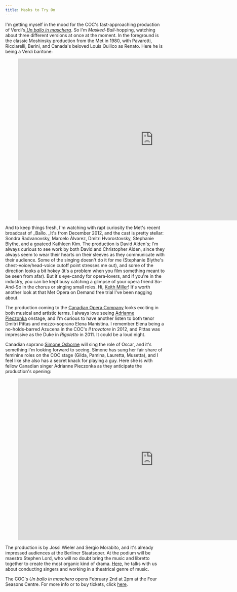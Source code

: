 ```yaml
---
title: Masks to Try On
---
```


I'm getting myself in the mood for the COC's fast-approaching production of Verdi's[ _Un ballo in maschera_](http://www.coc.ca/PerformancesAndTickets/1314Season/UnBalloInMaschera/CastAndCreativeTeam.aspx). So I'm _Masked-Ball_-hopping, watching about three different versions at once at the moment. In the foreground is the classic Moshinsky production from the Met in 1980, with Pavarotti, Ricciarelli, Berini, and Canada's beloved Louis Quilico as Renato. Here he is being a Verdi baritone:

<figure data-type="video">
<iframe width="854" height="510" src="https://www.youtube.com/embed/2XNCdRQe0SE" frameborder="0" allowfullscreen></iframe>
</figure>

And to keep things fresh, I'm watching with rapt curiosity the Met's recent broadcast of _Ballo. _It's from December 2012, and the cast is pretty stellar: Sondra Radvanovsky, Marcelo Álvarez, Dmitri Hvorostovsky, Stephanie Blythe, and a goateed Kathleen Kim. The production is David Alden's; I'm always curious to see work by both David and Christopher Alden, since they always seem to wear their hearts on their sleeves as they communicate with their audience. Some of the singing doesn't do it for me (Stephanie Blythe's chest-voice/head-voice cutoff point stresses me out), and some of the direction looks a bit hokey (it's a problem when you film something meant to be seen from afar). But it's eye-candy for opera-lovers, and if you're in the industry, you can be kept busy catching a glimpse of your opera friend So-And-So in the chorus or singing small roles. Hi, [Keith Miller](http://www.keithmillerbass.com/)! It's worth another look at that Met Opera on Demand free trial I've been nagging about.

The production coming to the [Canadian Opera Company](http://www.coc.ca/PerformancesAndTickets/1314Season/UnBalloInMaschera/CastAndCreativeTeam.aspx) looks exciting in both musical and artistic terms. I always love seeing [Adrianne Pieczonka](http://www.adriannepieczonka.com/) onstage, and I'm curious to have another listen to both tenor Dmitri Pittas and mezzo-soprano Elena Manistina. I remember Elena being a no-holds-barred Azucena in the COC's _Il trovatore_ in 2012, and Pittas was impressive as the Duke in _Rigoletto_ in 2011\. It could be a loud night.

Canadian soprano [Simone Osborne](https://twitter.com/SimoneOsborne) will sing the role of Oscar, and it's something I'm looking forward to seeing. Simone has sung her fair share of feminine roles on the COC stage (Gilda, Pamina, Lauretta, Musetta), and I feel like she also has a secret knack for playing a guy. Here she is with fellow Canadian singer Adrianne Pieczonka as they anticipate the production's opening:

<figure data-type="video">
<iframe width="854" height="510" src="https://www.youtube.com/embed/k_MOwDo-_ZA" frameborder="0" allowfullscreen></iframe>
</figure>

The production is by Jossi Wieler and Sergio Morabito, and it's already impressed audiences at the Berliner Staatsoper. At the podium will be maestro Stephen Lord, who will no doubt bring the music and libretto together to create the most organic kind of drama. [Here](http://schmopera.com/stephen-lord-on-singers-on-bel-canto-and-on-theatre/), he talks with us about conducting singers and working in a theatrical genre of music.

The COC's _Un ballo in maschera_ opens February 2nd at 2pm at the Four Seasons Centre. For more info or to buy tickets, click [here](http://www.coc.ca/PerformancesAndTickets/1314Season/UnBalloInMaschera.aspx).
